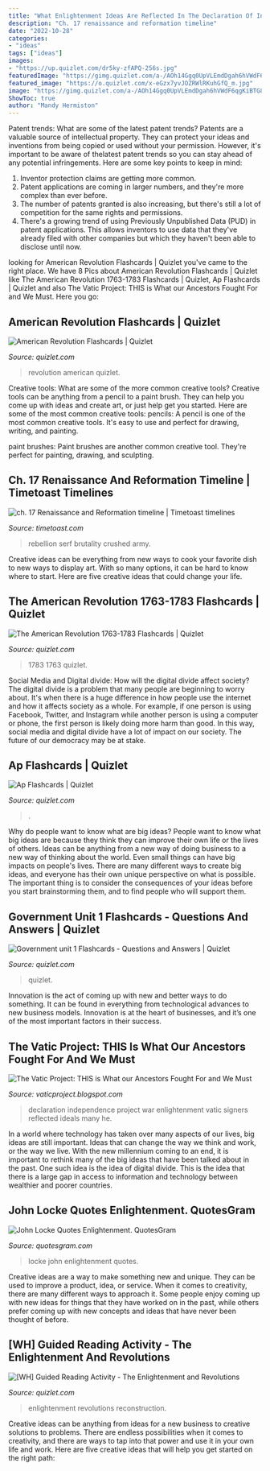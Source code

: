 ```yaml
---
title: "What Enlightenment Ideas Are Reflected In The Declaration Of Independence Quizlet - Declaration Independence Project War Enlightenment Vatic Signers Reflected Ideals Many He"
description: "Ch. 17 renaissance and reformation timeline"
date: "2022-10-28"
categories:
- "ideas"
tags: ["ideas"]
images:
- "https://up.quizlet.com/dr5ky-zfAPQ-256s.jpg"
featuredImage: "https://gimg.quizlet.com/a-/AOh14Ggq0UpVLEmdDgah6hVWdF6qgKiBTG8FHsLHGiUXNg?sz=50"
featured_image: "https://o.quizlet.com/x-eGzx7yvJOZRWlRKuhGfQ_m.jpg"
image: "https://gimg.quizlet.com/a-/AOh14Ggq0UpVLEmdDgah6hVWdF6qgKiBTG8FHsLHGiUXNg?sz=50"
ShowToc: true
author: "Mandy Hermiston"
---
```



Patent trends: What are some of the latest patent trends?
Patents are a valuable source of intellectual property. They can protect your ideas and inventions from being copied or used without your permission. However, it's important to be aware of thelatest patent trends so you can stay ahead of any potential infringements. Here are some key points to keep in mind: 
1. Inventor protection claims are getting more common. 
2. Patent applications are coming in larger numbers, and they're more complex than ever before. 
3. The number of patents granted is also increasing, but there's still a lot of competition for the same rights and permissions. 
4. There's a growing trend of using Previously Unpublished Data (PUD) in patent applications. This allows inventors to use data that they've already filed with other companies but which they haven't been able to disclose until now.

	

		
looking for American Revolution Flashcards | Quizlet you've came to the right place. We have 8 Pics about American Revolution Flashcards | Quizlet like The American Revolution 1763-1783 Flashcards | Quizlet, Ap Flashcards | Quizlet and also The Vatic Project: THIS is What our Ancestors Fought For and We Must. Here you go:
		
    
## American Revolution Flashcards | Quizlet

<img loading=lazy src="https://o.quizlet.com/x-eGzx7yvJOZRWlRKuhGfQ_m.jpg" onerror="this.onerror=null;this.src='https://tse3.mm.bing.net/th?id=OIP.DVZyMIXdhApZdTHjXSb41AAAAA&amp;pid=15.1';" alt="American Revolution Flashcards | Quizlet">

_Source: quizlet.com_

>revolution american quizlet. 

	

Creative tools: What are some of the more common creative tools?
Creative tools can be anything from a pencil to a paint brush. They can help you come up with ideas and create art, or just help get you started. Here are some of the most common creative tools:
pencils: A pencil is one of the most common creative tools. It's easy to use and perfect for drawing, writing, and painting.

paint brushes: Paint brushes are another common creative tool. They're perfect for painting, drawing, and sculpting.

    
## Ch. 17 Renaissance And Reformation Timeline | Timetoast Timelines

<img loading=lazy src="https://s3.amazonaws.com/s3.timetoast.com/public/uploads/photo/3756221/image/69df060a31f8c4fb26c01e685034b3a5" onerror="this.onerror=null;this.src='https://tse3.mm.bing.net/th?id=OIP.v6OUJX2_QzcrFjcXMsco8QAAAA&amp;pid=15.1';" alt="ch. 17 Renaissance and Reformation timeline | Timetoast timelines">

_Source: timetoast.com_

>rebellion serf brutality crushed army. 

	

Creative ideas can be everything from new ways to cook your favorite dish to new ways to display art. With so many options, it can be hard to know where to start. Here are five creative ideas that could change your life.

    
## The American Revolution 1763-1783 Flashcards | Quizlet

<img loading=lazy src="https://gimg.quizlet.com/a-/AOh14GjKvN2thQCpjxWHbnZdakhFXk_ZWhZ7Vq5tMA1wFQ?sz=50" onerror="this.onerror=null;this.src='https://tse2.mm.bing.net/th?id=OIP.9QQGqRQZENve2a8Xhv414gHaHa&amp;pid=15.1';" alt="The American Revolution 1763-1783 Flashcards | Quizlet">

_Source: quizlet.com_

>1783 1763 quizlet. 

	

Social Media and Digital divide: How will the digital divide affect society?
The digital divide is a problem that many people are beginning to worry about. It's when there is a huge difference in how people use the internet and how it affects society as a whole. For example, if one person is using Facebook, Twitter, and Instagram while another person is using a computer or phone, the first person is likely doing more harm than good. In this way, social media and digital divide have a lot of impact on our society. The future of our democracy may be at stake.

    
## Ap Flashcards | Quizlet

<img loading=lazy src="https://gimg.quizlet.com/a-/AOh14Ggq0UpVLEmdDgah6hVWdF6qgKiBTG8FHsLHGiUXNg?sz=50" onerror="this.onerror=null;this.src='https://tse4.mm.bing.net/th?id=OIP.bBKZvaPffWo8j8hiMCgyMgAAAA&amp;pid=15.1';" alt="Ap Flashcards | Quizlet">

_Source: quizlet.com_

>. 

	

Why do people want to know what are big ideas?
People want to know what big ideas are because they think they can improve their own life or the lives of others. Ideas can be anything from a new way of doing business to a new way of thinking about the world. Even small things can have big impacts on people's lives. There are many different ways to create big ideas, and everyone has their own unique perspective on what is possible. The important thing is to consider the consequences of your ideas before you start brainstorming them, and to find people who will support them.

    
## Government Unit 1 Flashcards - Questions And Answers | Quizlet

<img loading=lazy src="https://up.quizlet.com/dr5ky-zfAPQ-256s.jpg" onerror="this.onerror=null;this.src='https://tse1.mm.bing.net/th?id=OIP.YorH12y4NSn01ZphwDLhdgAAAA&amp;pid=15.1';" alt="Government unit 1 Flashcards - Questions and Answers | Quizlet">

_Source: quizlet.com_

>quizlet. 

	

Innovation is the act of coming up with new and better ways to do something. It can be found in everything from technological advances to new business models. Innovation is at the heart of businesses, and it’s one of the most important factors in their success.

    
## The Vatic Project: THIS Is What Our Ancestors Fought For And We Must

<img loading=lazy src="http://www.ushistory.org/gov/images/00021666.jpg" onerror="this.onerror=null;this.src='https://tse2.mm.bing.net/th?id=OIP.cOiKofZ-_I3kd8WMUZoyEwAAAA&amp;pid=15.1';" alt="The Vatic Project: THIS is What our Ancestors Fought For and We Must">

_Source: vaticproject.blogspot.com_

>declaration independence project war enlightenment vatic signers reflected ideals many he. 

	

In a world where technology has taken over many aspects of our lives, big ideas are still important. Ideas that can change the way we think and work, or the way we live. With the new millennium coming to an end, it is important to rethink many of the big ideas that have been talked about in the past. One such idea is the idea of digital divide. This is the idea that there is a large gap in access to information and technology between wealthier and poorer countries.

    
## John Locke Quotes Enlightenment. QuotesGram

<img loading=lazy src="http://faculty.polytechnic.org/gfeldmeth/locke2.jpg" onerror="this.onerror=null;this.src='https://tse3.mm.bing.net/th?id=OIP.HOA7NO7HSRAI7ngaXww4swHaGH&amp;pid=15.1';" alt="John Locke Quotes Enlightenment. QuotesGram">

_Source: quotesgram.com_

>locke john enlightenment quotes. 

	

Creative ideas are a way to make something new and unique. They can be used to improve a product, idea, or service. When it comes to creativity, there are many different ways to approach it. Some people enjoy coming up with new ideas for things that they have worked on in the past, while others prefer coming up with new concepts and ideas that have never been thought of before.

    
## [WH] Guided Reading Activity - The Enlightenment And Revolutions

<img loading=lazy src="https://d2nchlq0f2u6vy.cloudfront.net/cache/4c/7f/4c7f455bdef516ae4adacbb767d6892b.jpg" onerror="this.onerror=null;this.src='https://tse3.mm.bing.net/th?id=OIP.upZI71T0sRG5r2DWYzApMgAAAA&amp;pid=15.1';" alt="[WH] Guided Reading Activity - The Enlightenment and Revolutions">

_Source: quizlet.com_

>enlightenment revolutions reconstruction. 

	

Creative ideas can be anything from ideas for a new business to creative solutions to problems. There are endless possibilities when it comes to creativity, and there are ways to tap into that power and use it in your own life and work. Here are five creative ideas that will help you get started on the right path: 

